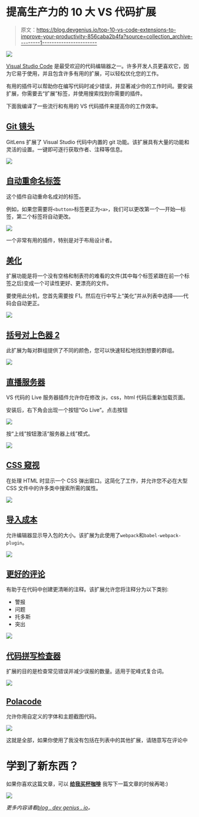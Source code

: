 # 提高生产力的 10 大 VS 代码扩展

> 原文：<https://blog.devgenius.io/top-10-vs-code-extensions-to-improve-your-productivity-856caba2b4fa?source=collection_archive---------1----------------------->

![](img/8959f889dc3d3f7ddab2ce51add480d3.png)

[Visual Studio Code](https://code.visualstudio.com) 是最受欢迎的代码编辑器之一。许多开发人员更喜欢它，因为它易于使用，并且包含许多有用的扩展，可以轻松优化您的工作。

有用的插件可以帮助你在编写代码时减少错误，并显著减少你的工作时间。要安装扩展，你需要去“扩展”标签，并使用搜索找到你需要的插件。

下面我编译了一些流行和有用的 VS 代码插件来提高你的工作效率。

## [Git 镜头](https://marketplace.visualstudio.com/items?itemName=eamodio.gitlens)

GitLens 扩展了 Visual Studio 代码中内置的 git 功能。该扩展具有大量的功能和灵活的设置。一键即可逐行获取作者、注释等信息。

![](img/0faae8527b8cebd09a2ba8b1a0cb4e15.png)

## [**自动重命名标签**](https://marketplace.visualstudio.com/items?itemName=formulahendry.auto-rename-tag)

这个插件自动重命名成对的标签。

例如，如果您需要将`<button>`标签更正为`<a>`，我们可以更改第一个—开始—标签，第二个标签将自动更改。

![](img/871e665db20e42a78cb0071654d14c26.png)

一个非常有用的插件，特别是对于布局设计者。

## [**美化**](https://marketplace.visualstudio.com/items?itemName=HookyQR.beautify)

扩展功能是将一个没有空格和制表符的难看的文件(其中每个标签紧跟在前一个标签之后)变成一个可读性更好、更漂亮的文件。

要使用此分机，您首先需要按 F1。然后在行中写上“美化”并从列表中选择——代码会自动更正。

![](img/52ff9d5fef3d06d5b0142d41fbebc6d3.png)

## [**括号对上色器 2**](https://marketplace.visualstudio.com/items?itemName=CoenraadS.bracket-pair-colorizer-2)

此扩展为每对群组提供了不同的颜色，您可以快速轻松地找到想要的群组。

![](img/a8b8517dfb0ebb18ff1ff0327084ec74.png)

## [**直播服务器**](https://marketplace.visualstudio.com/items?itemName=ritwickdey.LiveServer)

VS 代码的 Live 服务器插件允许你在修改 js，css，html 代码后重新加载页面。

安装后，右下角会出现一个按钮“Go Live”。点击按钮

![](img/08b5c17608d4537949f6486841a8cd85.png)

按“上线”按钮激活“服务器上线”模式。

![](img/b1b00c238e3296375f931ff24ef76fb5.png)

## [CSS 窥视](https://marketplace.visualstudio.com/items?itemName=pranaygp.vscode-css-peek)

在处理 HTML 时显示一个 CSS 弹出窗口。这简化了工作，并允许您不必在大型 CSS 文件中的许多类中搜索所需的属性。

![](img/c695a849a3ec88b34afe6535ebe5a787.png)

## [**导入成本**](https://marketplace.visualstudio.com/items?itemName=wix.vscode-import-cost)

允许编辑器显示导入包的大小。该扩展为此使用了`webpack`和`babel-webpack-plugin`。

![](img/e83be8c075e32c208e194b8b18dcf4d0.png)

## [更好的评论](https://marketplace.visualstudio.com/items?itemName=aaron-bond.better-comments)

有助于在代码中创建更清晰的注释。该扩展允许您将注释分为以下类别:

*   警报
*   问题
*   托多斯
*   突出

![](img/822277591dc45169ed8ad72bdb666df6.png)

## [**代码拼写检查器**](https://marketplace.visualstudio.com/items?itemName=streetsidesoftware.code-spell-checker)

扩展的目的是检查常见错误并减少误报的数量。适用于驼峰式复合词。

![](img/aba2ac79dfdb0bd8ec582e83e35895e2.png)

## [**Polacode**](https://marketplace.visualstudio.com/items?itemName=pnp.polacode)

允许你用自定义的字体和主题截图代码。

![](img/296920c931039fddb0efca6e38ca6e5a.png)

这就是全部，如果你使用了我没有包括在列表中的其他扩展，请随意写在评论中

# 学到了新东西？

如果你喜欢这篇文章，可以 [**给我买杯咖啡**](https://www.buymeacoffee.com/stasoz) 我写下一篇文章的时候再喝:)

[![](img/cf79c871f5a738ec15a7f5802d80017f.png)](https://www.buymeacoffee.com/stasoz)

*更多内容请看*[*blog . dev genius . io*](http://blog.devgenius.io)*。*